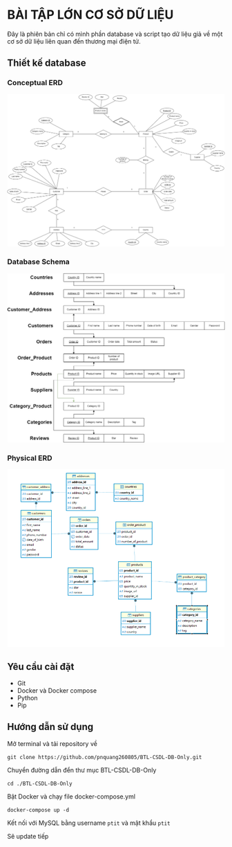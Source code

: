
# __BÀI TẬP LỚN CƠ SỞ DỮ LIỆU__

Đây là phiên bản chỉ có mình phần database và script tạo dữ liệu giả về một cơ sở dữ liệu liên quan đến thương mại điện tử.

## __Thiết kế database__
### __Conceptual ERD__
![Conceptual ERD](/database_desgin/ERD%20E-commerce.jpg)
### __Database Schema__
![Database Schema](/database_desgin/Entity%20Relationships%20Schema.jpg)
### __Physical ERD__
![Physical ERD](/database_desgin/physical%20erd.png)

## __Yêu cầu cài đặt__
+ Git
+ Docker và Docker compose
+ Python
+ Pip

## __Hướng dẫn sử dụng__
Mở terminal và tải repository về
```
git clone https://github.com/pnquang260805/BTL-CSDL-DB-Only.git
```

Chuyển đường dẫn đển thư mục BTL-CSDL-DB-Only

```
cd ./BTL-CSDL-DB-Only
```
Bật Docker và chạy file docker-compose.yml
```
docker-compose up -d
```
Kết nối với MySQL bằng username ```ptit``` và mật khẩu ```ptit```

Sẽ update tiếp